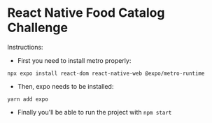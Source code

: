 
# React Native Food Catalog Challenge

Instructions:

- First you need to install metro properly:

`npx expo install react-dom react-native-web @expo/metro-runtime`

- Then, expo needs to be installed:

`yarn add expo`

- Finally you'll be able to run the project with `npm start`